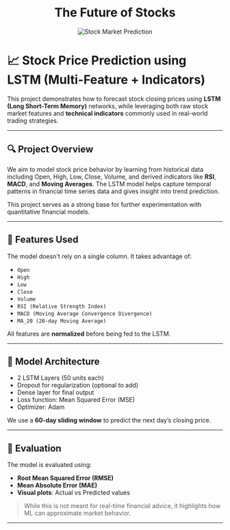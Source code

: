 <h1 align="center">The Future of Stocks</h1>

<p align="center">
  <img src="image_stock.jpeg" alt="Stock Market Prediction" />
</p>



# 📈 Stock Price Prediction using LSTM (Multi-Feature + Indicators)

This project demonstrates how to forecast stock closing prices using **LSTM (Long Short-Term Memory)** networks, while leveraging both raw stock market features and **technical indicators** commonly used in real-world trading strategies.

---

## 🔍 Project Overview

We aim to model stock price behavior by learning from historical data including Open, High, Low, Close, Volume, and derived indicators like **RSI**, **MACD**, and **Moving Averages**. The LSTM model helps capture temporal patterns in financial time series data and gives insight into trend prediction.

This project serves as a strong base for further experimentation with quantitative financial models.

---

## 🧾 Features Used

The model doesn't rely on a single column. It takes advantage of:

- `Open`
- `High`
- `Low`
- `Close`
- `Volume`
- `RSI (Relative Strength Index)`
- `MACD (Moving Average Convergence Divergence)`
- `MA_20 (20-day Moving Average)`

All features are **normalized** before being fed to the LSTM.

---

## 🧠 Model Architecture

- 2 LSTM Layers (50 units each)
- Dropout for regularization (optional to add)
- Dense layer for final output
- Loss function: Mean Squared Error (MSE)
- Optimizer: Adam

We use a **60-day sliding window** to predict the next day’s closing price.

---

## 🧪 Evaluation

The model is evaluated using:

- **Root Mean Squared Error (RMSE)**
- **Mean Absolute Error (MAE)**
- **Visual plots**: Actual vs Predicted values

> While this is not meant for real-time financial advice, it highlights how ML can approximate market behavior.

---

